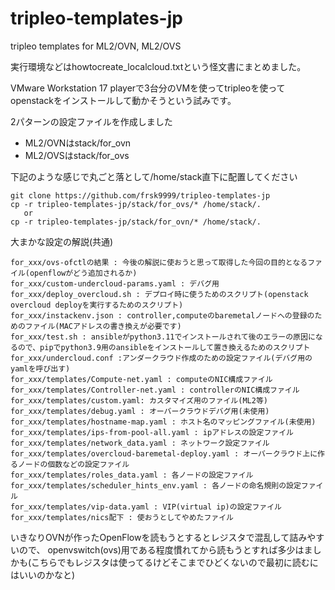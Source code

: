 # tripleo-templates-jp
tripleo templates for ML2/OVN, ML2/OVS

実行環境などはhowtocreate_localcloud.txtという怪文書にまとめました。

VMware Workstation 17 playerで3台分のVMを使ってtripleoを使ってopenstackをインストールして動かそうという試みです。

2パターンの設定ファイルを作成しました
- ML2/OVNはstack/for_ovn
- ML2/OVSはstack/for_ovs

下記のような感じで丸ごと落として/home/stack直下に配置してください
```
git clone https://github.com/frsk9999/tripleo-templates-jp
cp -r tripleo-templates-jp/stack/for_ovs/* /home/stack/.
   or
cp -r tripleo-templates-jp/stack/for_ovn/* /home/stack/.
```

大まかな設定の解説(共通)
```
for_xxx/ovs-ofctlの結果 : 今後の解説に使おうと思って取得した今回の目的となるファイル(openflowがどう追加されるか)
for_xxx/custom-undercloud-params.yaml : デバグ用
for_xxx/deploy_overcloud.sh : デプロイ時に使うためのスクリプト(openstack overcloud deployを実行するためのスクリプト)
for_xxx/instackenv.json : controller,computeのbaremetalノードへの登録のためのファイル(MACアドレスの書き換えが必要です)
for_xxx/test.sh : ansibleがpython3.11でインストールされて後のエラーの原因になるので、pipでpython3.9用のansibleをインストールして置き換えるためのスクリプト
for_xxx/undercloud.conf :アンダークラウド作成のための設定ファイル(デバグ用のyamlを呼び出す)
for_xxx/templates/Compute-net.yaml : computeのNIC構成ファイル
for_xxx/templates/Controller-net.yaml : controllerのNIC構成ファイル
for_xxx/templates/custom.yaml: カスタマイズ用のファイル(ML2等)
for_xxx/templates/debug.yaml : オーバークラウドデバグ用(未使用)
for_xxx/templates/hostname-map.yaml : ホスト名のマッピングファイル(未使用)
for_xxx/templates/ips-from-pool-all.yaml : ipアドレスの設定ファイル
for_xxx/templates/network_data.yaml : ネットワーク設定ファイル
for_xxx/templates/overcloud-baremetal-deploy.yaml : オーバークラウド上に作るノードの個数などの設定ファイル
for_xxx/templates/roles_data.yaml : 各ノードの設定ファイル
for_xxx/templates/scheduler_hints_env.yaml : 各ノードの命名規則の設定ファイル
for_xxx/templates/vip-data.yaml : VIP(virtual ip)の設定ファイル
for_xxx/templates/nics配下 : 使おうとしてやめたファイル
```

いきなりOVNが作ったOpenFlowを読もうとするとレジスタで混乱して詰みやすいので、
openvswitch(ovs)用である程度慣れてから読もうとすれば多少はましかも(こちらでもレジスタは使ってるけどそこまでひどくないので最初に読むにはいいのかなと)
